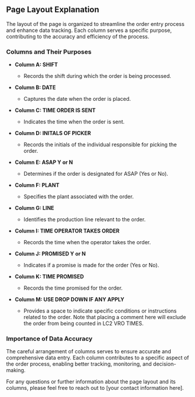 ## Page Layout Explanation

The layout of the page is organized to streamline the order entry process and enhance data tracking. Each column serves a specific purpose, contributing to the accuracy and efficiency of the process.

### Columns and Their Purposes

- **Column A: SHIFT**
  - Records the shift during which the order is being processed.

- **Column B: DATE**
  - Captures the date when the order is placed.

- **Column C: TIME ORDER IS SENT**
  - Indicates the time when the order is sent.

- **Column D: INITALS OF PICKER**
  - Records the initials of the individual responsible for picking the order.

- **Column E: ASAP Y or N**
  - Determines if the order is designated for ASAP (Yes or No).

- **Column F: PLANT**
  - Specifies the plant associated with the order.

- **Column G: LINE**
  - Identifies the production line relevant to the order.

- **Column I: TIME OPERATOR TAKES ORDER**
  - Records the time when the operator takes the order.

- **Column J: PROMISED Y or N**
  - Indicates if a promise is made for the order (Yes or No).

- **Column K: TIME PROMISED**
  - Records the time promised for the order.

- **Column M: USE DROP DOWN IF ANY APPLY**
  - Provides a space to indicate specific conditions or instructions related to the order. Note that placing a comment here will exclude the order from being counted in LC2 VRO TIMES.

### Importance of Data Accuracy

The careful arrangement of columns serves to ensure accurate and comprehensive data entry. Each column contributes to a specific aspect of the order process, enabling better tracking, monitoring, and decision-making.

For any questions or further information about the page layout and its columns, please feel free to reach out to [your contact information here].
